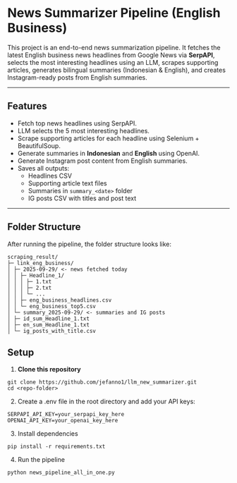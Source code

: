 # News Summarizer Pipeline (English Business)

This project is an end-to-end news summarization pipeline. It fetches the latest English business news headlines from Google News via **SerpAPI**, selects the most interesting headlines using an LLM, scrapes supporting articles, generates bilingual summaries (Indonesian & English), and creates Instagram-ready posts from English summaries.

---

## Features

- Fetch top news headlines using SerpAPI.
- LLM selects the 5 most interesting headlines.
- Scrape supporting articles for each headline using Selenium + BeautifulSoup.
- Generate summaries in **Indonesian** and **English** using OpenAI.
- Generate Instagram post content from English summaries.
- Saves all outputs:
  - Headlines CSV
  - Supporting article text files
  - Summaries in `summary_<date>` folder
  - IG posts CSV with titles and post text

---

## Folder Structure

After running the pipeline, the folder structure looks like:
```
scraping_result/
├─ link_eng_business/
│ ├─ 2025-09-29/ <- news fetched today
│ │ ├─ Headline_1/
│ │ │ ├─ 1.txt
│ │ │ ├─ 2.txt
│ │ │ └─ ...
│ │ ├─ eng_business_headlines.csv
│ │ └─ eng_business_top5.csv
│ └─ summary_2025-09-29/ <- summaries and IG posts
│ ├─ id_sum_Headline_1.txt
│ ├─ en_sum_Headline_1.txt
│ └─ ig_posts_with_title.csv
```

## Setup

1. **Clone this repository**

```
git clone https://github.com/jefanno1/llm_new_summarizer.git
cd <repo-folder>
```

2. Create a .env file in the root directory and add your API keys:

```
SERPAPI_API_KEY=your_serpapi_key_here
OPENAI_API_KEY=your_openai_key_here
```

3. Install dependencies
```
pip install -r requirements.txt
```
4. Run the pipeline
```
python news_pipeline_all_in_one.py
```
